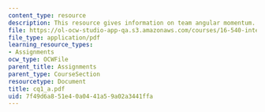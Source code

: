 ```yaml
---
content_type: resource
description: This resource gives information on team angular momentum.
file: https://ol-ocw-studio-app-qa.s3.amazonaws.com/courses/16-540-internal-flows-in-turbomachines-spring-2006/7f49d6a851e40a0441a59a02a3441ffa_cq1_a.pdf
file_type: application/pdf
learning_resource_types:
- Assignments
ocw_type: OCWFile
parent_title: Assignments
parent_type: CourseSection
resourcetype: Document
title: cq1_a.pdf
uid: 7f49d6a8-51e4-0a04-41a5-9a02a3441ffa
---
```


